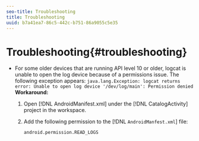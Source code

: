 ```yaml
---
seo-title: Troubleshooting
title: Troubleshooting
uuid: b7a41ea7-86c5-442c-b751-86a9055c5e35
---
```


# Troubleshooting{#troubleshooting}

* For some older devices that are running API level 10 or older, logcat is unable to open the log device because of a permissions issue. The following exception appears: `java.lang.Exception: logcat returns error: Unable to open log device '/dev/log/main': Permission denied` **Workaround:**

  1. Open [!DNL AndroidManifest.xml] under the [!DNL CatalogActivity] project in the workspace. 
    
  1. Add the following permission to the [!DNL `AndroidManfest.xml`] file:
    
     ```    
     android.permission.READ_LOGS
     ```